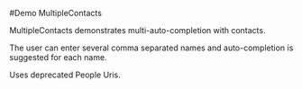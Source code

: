 #Demo MultipleContacts

MultipleContacts demonstrates multi-auto-completion with contacts.

The user can enter several comma separated names and auto-completion is suggested for each name.

Uses deprecated People Uris.
